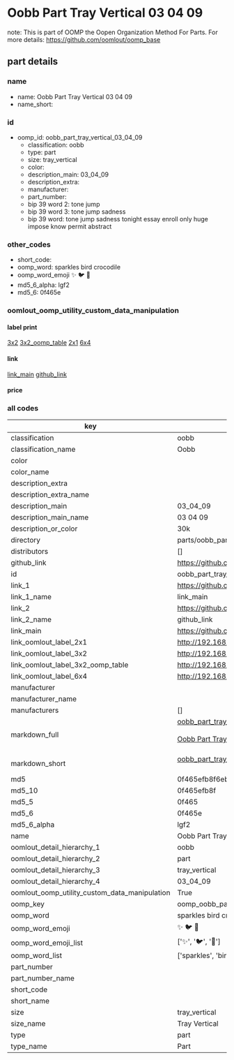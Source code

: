 # Oobb Part Tray Vertical 03 04 09  

note: This is part of OOMP the Oopen Organization Method For Parts. For more details: https://github.com/oomlout/oomp_base

##  part details





### name
* name: Oobb Part Tray Vertical 03 04 09
* name_short: 
### id
* oomp_id: oobb_part_tray_vertical_03_04_09
  * classification: oobb
  * type: part
  * size: tray_vertical
  * color: 
  * description_main: 03_04_09
  * description_extra: 
  * manufacturer: 
  * part_number: 
  * bip 39 word 2: tone jump
  * bip 39 word 3: tone jump sadness
  * bip 39 word: tone jump sadness tonight essay enroll only huge impose know permit abstract

### other_codes
* short_code: 
* oomp_word: sparkles bird crocodile
* oomp_word_emoji :sparkles: :bird: :crocodile:
* md5_6_alpha: lgf2
* md5_6: 0f465e






### oomlout_oomp_utility_custom_data_manipulation
#### label print
[3x2](http://192.168.1.245:1112/?label=oomp%20lgf2)
[3x2_oomp_table](http://192.168.1.107:1112/?label=oomp%20lgf2)
[2x1](http://192.168.1.242:1112/?label=oomp%20lgf2)
[6x4](http://192.168.1.55:1112/?label=oomp%20lgf2)    

#### link

[link_main](https://github.com/oomlout/oomlout_oomp_current_version_messy/tree/main/parts/oobb_part_tray_vertical_03_04_09) [github_link](https://github.com/oomlout/oomlout_oomp_part_src/tree/main/parts/oobb_part_tray_vertical_03_04_09)                             

#### price







### all codes 
| key | value |  
| --- | --- |  
| classification | oobb |  
| classification_name | Oobb |  
| color |  |  
| color_name |  |  
| description_extra |  |  
| description_extra_name |  |  
| description_main | 03_04_09 |  
| description_main_name | 03 04 09 |  
| description_or_color | 30k |  
| directory | parts/oobb_part_tray_vertical_03_04_09 |  
| distributors | [] |  
| github_link | https://github.com/oomlout/oomlout_oomp_part_src/tree/main/parts/oobb_part_tray_vertical_03_04_09 |  
| id | oobb_part_tray_vertical_03_04_09 |  
| link_1 | https://github.com/oomlout/oomlout_oomp_current_version_messy/tree/main/parts/oobb_part_tray_vertical_03_04_09 |  
| link_1_name | link_main |  
| link_2 | https://github.com/oomlout/oomlout_oomp_part_src/tree/main/parts/oobb_part_tray_vertical_03_04_09 |  
| link_2_name | github_link |  
| link_main | https://github.com/oomlout/oomlout_oomp_current_version_messy/tree/main/parts/oobb_part_tray_vertical_03_04_09 |  
| link_oomlout_label_2x1 | http://192.168.1.242:1112/?label=oomp%20lgf2 |  
| link_oomlout_label_3x2 | http://192.168.1.245:1112/?label=oomp%20lgf2 |  
| link_oomlout_label_3x2_oomp_table | http://192.168.1.107:1112/?label=oomp%20lgf2 |  
| link_oomlout_label_6x4 | http://192.168.1.55:1112/?label=oomp%20lgf2 |  
| manufacturer |  |  
| manufacturer_name |  |  
| manufacturers | [] |  
| markdown_full | [oobb_part_tray_vertical_03_04_09](https://github.com/oomlout/oomlout_oomp_current_version_messy/tree/main/parts/oobb_part_tray_vertical_03_04_09)<br>[](https://github.com/oomlout/oomlout_oomp_current_version_messy/tree/main/parts/oobb_part_tray_vertical_03_04_09)<br>[Oobb Part Tray Vertical 03 04 09](https://github.com/oomlout/oomlout_oomp_current_version_messy/tree/main/parts/oobb_part_tray_vertical_03_04_09)<br><br> |  
| markdown_short | [oobb_part_tray_vertical_03_04_09](https://github.com/oomlout/oomlout_oomp_current_version_messy/tree/main/parts/oobb_part_tray_vertical_03_04_09)<br><br> |  
| md5 | 0f465efb8f6eb3612ca69e497bde3f22 |  
| md5_10 | 0f465efb8f |  
| md5_5 | 0f465 |  
| md5_6 | 0f465e |  
| md5_6_alpha | lgf2 |  
| name | Oobb Part Tray Vertical 03 04 09 |  
| oomlout_detail_hierarchy_1 | oobb |  
| oomlout_detail_hierarchy_2 | part |  
| oomlout_detail_hierarchy_3 | tray_vertical |  
| oomlout_detail_hierarchy_4 | 03_04_09 |  
| oomlout_oomp_utility_custom_data_manipulation | True |  
| oomp_key | oomp_oobb_part_tray_vertical_03_04_09 |  
| oomp_word | sparkles bird crocodile |  
| oomp_word_emoji | :sparkles: :bird: :crocodile: |  
| oomp_word_emoji_list | [':sparkles:', ':bird:', ':crocodile:'] |  
| oomp_word_list | ['sparkles', 'bird', 'crocodile'] |  
| part_number |  |  
| part_number_name |  |  
| short_code |  |  
| short_name |  |  
| size | tray_vertical |  
| size_name | Tray Vertical |  
| type | part |  
| type_name | Part |  
